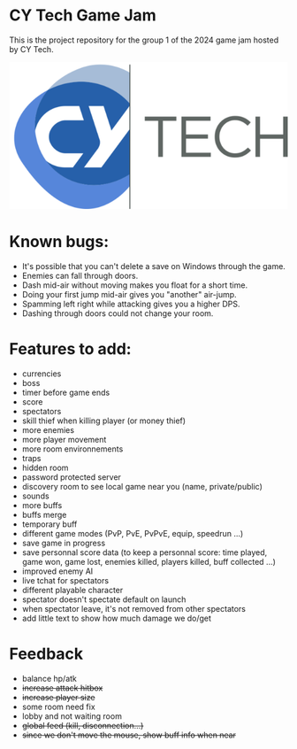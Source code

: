# CY Tech Game Jam

This is the project repository for the group 1 of the 2024 game jam hosted by CY Tech.


<picture>
  <img alt="CY Tech Logo" src="./assets/credits/CY_Tech.png"  width="full">
</picture>

# Known bugs:

- It's possible that you can't delete a save on Windows through the game.
- Enemies can fall through doors.
- Dash mid-air without moving makes you float for a short time.
- Doing your first jump mid-air gives you "another" air-jump.
- Spamming left right while attacking gives you a higher DPS.
- Dashing through doors could not change your room.


# Features to add:
- currencies
- boss
- timer before game ends
- score
- spectators
- skill thief when killing player (or money thief)
- more enemies
- more player movement
- more room environnements
- traps
- hidden room
- password protected server
- discovery room to see local game near you (name, private/public)
- sounds
- more buffs
- buffs merge
- temporary buff
- different game modes (PvP, PvE, PvPvE, equip, speedrun ...)
- save game in progress
- save personnal score data (to keep a personnal score: time played, game won, game lost, enemies killed, players killed, buff collected ...)
- improved enemy AI
- live tchat for spectators
- different playable character
- spectator doesn't spectate default on launch
- when spectator leave, it's not removed from other spectators
- add little text to show how much damage we do/get

# Feedback

- balance hp/atk
- ~~increase attack hitbox~~
- ~~increase player size~~
- some room need fix
- lobby and not waiting room
- ~~global feed (kill, disconnection...)~~
- ~~since we don't move the mouse, show buff info when near~~